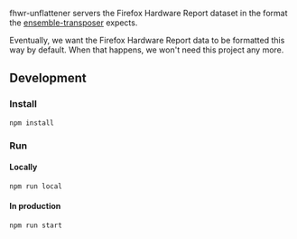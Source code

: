 fhwr-unflattener servers the Firefox Hardware Report dataset in the format the
[ensemble-transposer](https://github.com/mozilla/ensemble-transposer) expects.

Eventually, we want the Firefox Hardware Report data to be formatted this way by
default. When that happens, we won't need this project any more.

## Development

### Install

`npm install`

### Run

#### Locally

`npm run local`

#### In production

`npm run start`
